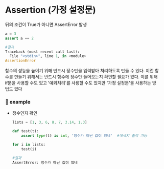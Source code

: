 # Assertion (가정 설정문)

뒤의 조건이 True가 아니면 AssertError 발생

```py
a = 3
assert a == 2

#결과
Traceback (most recent call last):
  File "<stdin>", line 1, in <module>
AssertionError
```

함수의 성능을 높이기 위해 반드시 정수만을 입력받아 처리하도록 만들 수 있다. 이런 함수를
만들기 위해서는 반드시 함수에 정수만 들어오는지 확인할 필요가 있다. 이를 위해 if문을 사용할 수도 있고
'예외처리'를 사용할 수도 있지만 '가정 설정문'을 사용하는 방법도 있다

### 📖 example

- 정수인지 확인

    ```py
    lists = [1, 3, 6, 8, 7, 3.14, 1.3]

    def test(t):
        assert type(t) is int, '정수가 아닌 값이 있네'  #메세지 출력 가능
    
    for i in lists:
        test(i)

    #결과
    AssertError: 정수가 아닌 값이 있네
    ```
